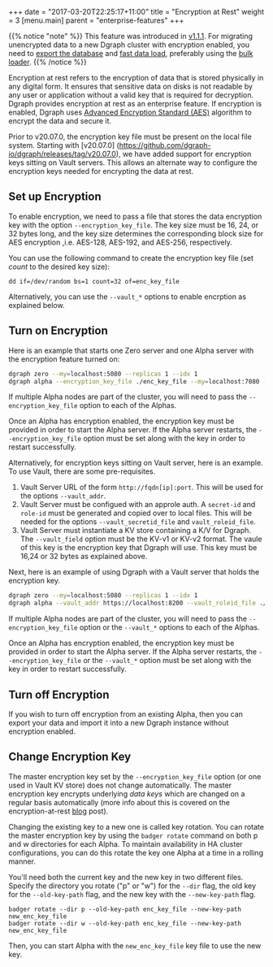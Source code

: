 +++
date = "2017-03-20T22:25:17+11:00"
title = "Encryption at Rest"
weight = 3
[menu.main]
    parent = "enterprise-features"
+++

{{% notice "note" %}}
This feature was introduced in [v1.1.1](https://github.com/dgraph-io/dgraph/releases/tag/v1.1.1).
For migrating unencrypted data to a new Dgraph cluster with encryption enabled, you need to
[export the database](https://dgraph.io/docs/deploy/dgraph-administration/#exporting-database) and [fast data load](https://dgraph.io/docs/deploy/#fast-data-loading),
preferably using the [bulk loader](https://dgraph.io/docs/deploy/#bulk-loader).
{{% /notice %}}

Encryption at rest refers to the encryption of data that is stored physically in any
digital form. It ensures that sensitive data on disks is not readable by any user
or application without a valid key that is required for decryption. Dgraph provides
encryption at rest as an enterprise feature. If encryption is enabled, Dgraph uses
[Advanced Encryption Standard (AES)](https://en.wikipedia.org/wiki/Advanced_Encryption_Standard)
algorithm to encrypt the data and secure it.

Prior to v20.07.0, the encryption key file must be present on the local file system.
Starting with [v20.07.0] (https://github.com/dgraph-io/dgraph/releases/tag/v20.07.0), 
we have added support for encryption keys sitting on Vault servers. This allows an alternate
way to configure the encryption keys needed for encrypting the data at rest.

## Set up Encryption

To enable encryption, we need to pass a file that stores the data encryption key with the option
`--encryption_key_file`. The key size must be 16, 24, or 32 bytes long, and the key size determines
the corresponding block size for AES encryption ,i.e. AES-128, AES-192, and AES-256, respectively.

You can use the following command to create the encryption key file (set _count_ to the
desired key size):

```
dd if=/dev/random bs=1 count=32 of=enc_key_file
```

Alternatively, you can use the `--vault_*` options to enable encrption as explained below. 

## Turn on Encryption

Here is an example that starts one Zero server and one Alpha server with the encryption feature turned on:

```bash
dgraph zero --my=localhost:5080 --replicas 1 --idx 1
dgraph alpha --encryption_key_file ./enc_key_file --my=localhost:7080 --lru_mb=1024 --zero=localhost:5080
```

If multiple Alpha nodes are part of the cluster, you will need to pass the `--encryption_key_file` option to
each of the Alphas.

Once an Alpha has encryption enabled, the encryption key must be provided in order to start the Alpha server.
If the Alpha server restarts, the `--encryption_key_file` option must be set along with the key in order to
restart successfully.

Alternatively, for encryption keys sitting on Vault server, here is an example. To use Vault, there are some pre-requisites.
1. Vault Server URL of the form `http://fqdn[ip]:port`. This will be used for the options `--vault_addr`.
2. Vault Server must be configued with an approle auth. A `secret-id` and `role-id` must be generated and copied over to local files. This will be needed for the options `--vault_secretid_file` and `vault_roleid_file`.
3. Vault Server must instantiate a KV store containing a K/V for Dgraph. The `--vault_field` option must be the KV-v1 or KV-v2 format. The vaule of this key is the encryption key that Dgraph will use. This key must be 16,24 or 32 bytes as explained above.

Next, here is an example of using Dgraph with a Vault server that holds the encryption key.
```bash
dgraph zero --my=localhost:5080 --replicas 1 --idx 1
dgraph alpha --vault_addr https://localhost:8200 --vault_roleid_file ./roleid --vault_secretid_file ./secretid --vault_field enc_key_name --my=localhost:7080 --lru_mb=1024 --zero=localhost:5080
```

If multiple Alpha nodes are part of the cluster, you will need to pass the `--encryption_key_file` option or the `--vault_*` options to
each of the Alphas.

Once an Alpha has encryption enabled, the encryption key must be provided in order to start the Alpha server.
If the Alpha server restarts, the `--encryption_key_file` or the `--vault_*` option must be set along with the key in order to
restart successfully.

## Turn off Encryption

If you wish to turn off encryption from an existing Alpha, then you can export your data and import it
into a new Dgraph instance without encryption enabled.

## Change Encryption Key

The master encryption key set by the `--encryption_key_file` option (or one used in Vault KV store) does not change automatically. The master
encryption key encrypts underlying *data keys* which are changed on a regular basis automatically (more info
about this is covered on the encryption-at-rest [blog][encblog] post).

[encblog]: https://dgraph.io/blog/post/encryption-at-rest-dgraph-badger#one-key-to-rule-them-all-many-keys-to-find-them

Changing the existing key to a new one is called key rotation. You can rotate the master encryption key by
using the `badger rotate` command on both p and w directories for each Alpha. To maintain availability in HA
cluster configurations, you can do this rotate the key one Alpha at a time in a rolling manner.

You'll need both the current key and the new key in two different files. Specify the directory you
rotate ("p" or "w") for the `--dir` flag, the old key for the `--old-key-path` flag, and the new key with the
`--new-key-path` flag.

```
badger rotate --dir p --old-key-path enc_key_file --new-key-path new_enc_key_file
badger rotate --dir w --old-key-path enc_key_file --new-key-path new_enc_key_file
```

Then, you can start Alpha with the `new_enc_key_file` key file to use the new key.
